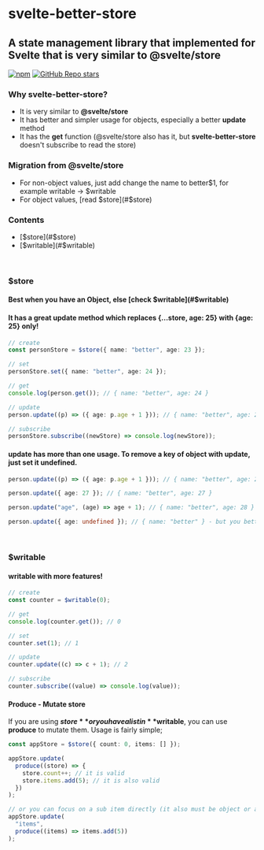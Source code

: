 # svelte-better-store

## A state management library that implemented for Svelte that is very similar to **@svelte/store**

[![npm](https://img.shields.io/npm/v/svelte-better-store?color=F53B02)](https://www.npmjs.com/package/svelte-better-store)
[![GitHub Repo stars](https://img.shields.io/github/stars/ragokan/svelte-better-store?label=github%20stars)](https://github.com/ragokan/svelte-better-store)

### Why svelte-better-store?

- It is very similar to **@svelte/store**
- It has better and simpler usage for objects, especially a better **update** method
- It has the **get** function (@svelte/store also has it, but **svelte-better-store** doesn't subscribe to read the store)

### Migration from @svelte/store

- For non-object values, just add change the name to better$1, for example
  writable -> $writable
- For object values, [read $store](#$store)

### Contents

- [$store](#$store)
- [$writable](#$writable)

&nbsp;

### $store

#### Best when you have an Object, else [check $writable](#$writable)

#### It has a great **update** method which replaces {...store, age: 25} with {age: 25} only!

```ts
// create
const personStore = $store({ name: "better", age: 23 });

// set
personStore.set({ name: "better", age: 24 });

// get
console.log(person.get()); // { name: "better", age: 24 }

// update
person.update((p) => ({ age: p.age + 1 })); // { name: "better", age: 25 }

// subscribe
personStore.subscribe((newStore) => console.log(newStore));
```

#### **update** has more than one usage. To **remove** a key of object with update, just set it undefined.

```ts
person.update((p) => ({ age: p.age + 1 })); // { name: "better", age: 26 }

person.update({ age: 27 }); // { name: "better", age: 27 }

person.update("age", (age) => age + 1); // { name: "better", age: 28 }

person.update({ age: undefined }); // { name: "better" } - but you better use set to remove
```

&nbsp;

### $writable

#### **writable** with more features!

```ts
// create
const counter = $writable(0);

// get
console.log(counter.get()); // 0

// set
counter.set(1); // 1

// update
counter.update((c) => c + 1); // 2

// subscribe
counter.subscribe((value) => console.log(value));
```

#### Produce - Mutate **store**

If you are using **$store** or you have a list in **$writable**, you can use **produce** to mutate them. Usage is fairly simple;

```ts
const appStore = $store({ count: 0, items: [] });

appStore.update(
  produce((store) => {
    store.count++; // it is valid
    store.items.add(5); // it is also valid
  })
);

// or you can focus on a sub item directly (it also must be object or array)
appStore.update(
  "items",
  produce((items) => items.add(5))
);
```
